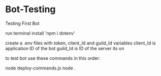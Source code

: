 # Bot-Testing
 Testing First Bot
 
 run terminal
install 'npm i dotenv'

create a .env files with token, client_Id and guild_Id variables
client_Id is application ID of the bot
guild_Id is ID of the server its on

to test bot use these commands in this order:

node deploy-commands.js
node .